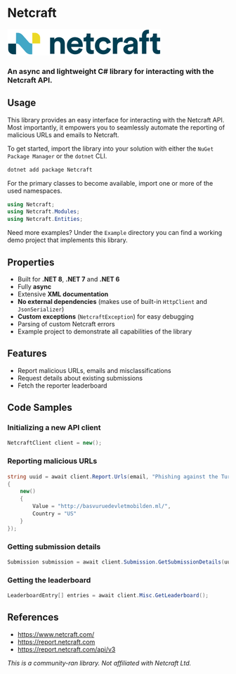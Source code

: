 # Netcraft

![](https://raw.githubusercontent.com/actually-akac/Netcraft/master/Netcraft/banner.png)

### An async and lightweight C# library for interacting with the Netcraft API.

## Usage
This library provides an easy interface for interacting with the Netcraft API. Most importantly, it empowers you to seamlessly automate the reporting of malicious URLs and emails to Netcraft.

To get started, import the library into your solution with either the `NuGet Package Manager` or the `dotnet` CLI.
```rust
dotnet add package Netcraft
```

For the primary classes to become available, import one or more of the used namespaces.
```csharp
using Netcraft;
using Netcraft.Modules;
using Netcraft.Entities;
```

Need more examples? Under the `Example` directory you can find a working demo project that implements this library.

## Properties
- Built for **.NET 8**, **.NET 7** and **.NET 6**
- Fully **async**
- Extensive **XML documentation**
- **No external dependencies** (makes use of built-in `HttpClient` and `JsonSerializer`)
- **Custom exceptions** (`NetcraftException`) for easy debugging
- Parsing of custom Netcraft errors
- Example project to demonstrate all capabilities of the library

## Features
- Report malicious URLs, emails and misclassifications
- Request details about existing submissions
- Fetch the reporter leaderboard

## Code Samples

### Initializing a new API client
```csharp
NetcraftClient client = new();
```

### Reporting malicious URLs
```csharp
string uuid = await client.Report.Urls(email, "Phishing against the Turkish Government.", new UrlReportParmeters[]
{
    new()
    {
        Value = "http://basvuruedevletmobilden.ml/",
        Country = "US"
    }
});
```

### Getting submission details
```csharp
Submission submission = await client.Submission.GetSubmissionDetails(uuid);
```

### Getting the leaderboard
```csharp
LeaderboardEntry[] entries = await client.Misc.GetLeaderboard();
```

## References
- https://www.netcraft.com/
- https://report.netcraft.com
- https://report.netcraft.com/api/v3

*This is a community-ran library. Not affiliated with Netcraft Ltd.*